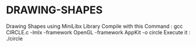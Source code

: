 # DRAWING-SHAPES
Drawing Shapes using MiniLibx Library
Compile with this Command : gcc CIRCLE.c -lmlx -framework OpenGL -framework AppKit -o circle
Execute it : ./circle
